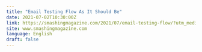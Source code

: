 ```yaml
---
title: "Email Testing Flow As It Should Be"
date: 2021-07-02T10:30:00Z
link: https://smashingmagazine.com/2021/07/email-testing-flow/?utm_medium=RSS&utm_source=news.12bit.vn
site: www.smashingmagazine.com
language: English
draft: false
---
```

